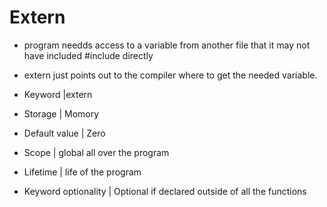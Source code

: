 # Extern

- program needds access to a variable from another file that it may not have included #include directly
- extern just points out to the compiler where to get the needed variable.

- Keyword |extern
- Storage | Momory
- Default value | Zero
- Scope | global all over the program
- Lifetime | life of the program
- Keyword optionality | Optional if declared outside of all the functions


